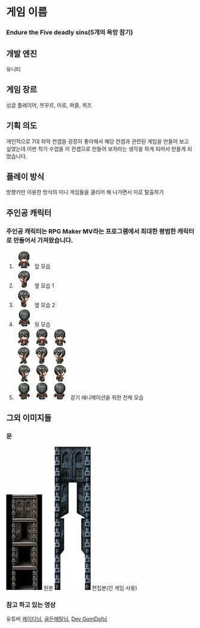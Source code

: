 # 게임 이름

 ### Endure the Five deadly sins(5개의 욕망 참기)

## 개발 엔진

 유니티


## 게임 장르

 싱글 플레이어, 쯔꾸르, 미로, 퍼즐, 퀴즈


## 기획 의도

 개인적으로 7대 죄악 컨셉을 굉장히 좋아해서 해당 컨셉과 관련된 게임을 만들어 보고 싶었는데 이번 학기 수업을 이 컨셉으로 만들어 보자라는 생각을 하게 되어서 만들게 되었습니다.

## 플레이 방식

방향키만 이용한 방식의 미니 게임들을 클리어 해 나가면서 미로 탈출하기

## 주인공 캐릭터
### 주인공 캐릭터는 RPG Maker MV라는 프로그램에서 최대한 평범한 캐릭터로 만들어서 가져왔습니다.

1. ![sc](Image/Front.png) 앞 모습
2. ![sc](Image/SideA.png) 옆 모습 1
3. ![sc](Image/SideB.png) 옆 모습 2
4. ![sc](Image/Behind.png) 뒷 모습
5. ![sc](Image/Nomal_walk.png) 걷기 애니메이션을 위한 전체 모습

## 그외 이미지들

### 문
![sc](Image/DoorS.png) 원본 ![sc](Image/Door.png) 편집본(인 게임 사용)


 
### 참고 하고 있는 영상

유튜버 [케이디님][케이디], [골든메탈님][골든메탈], [Dev GomDol님][곰돌]

[케이디]: https://www.youtube.com/c/%EC%BC%80%EC%9D%B4%EB%94%94
[골든메탈]: https://www.youtube.com/c/GoldMetal
[곰돌]: https://www.youtube.com/c/DevGomDol/videos
